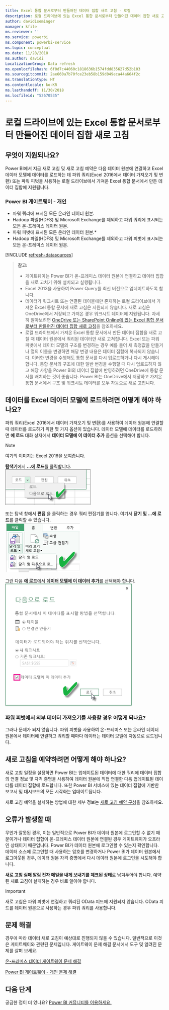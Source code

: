```yaml
---
title: Excel 통합 문서로부터 만들어진 데이터 집합 새로 고침 - 로컬
description: 로컬 드라이브에 있는 Excel 통합 문서로부터 만들어진 데이터 집합 새로 고침
author: davidiseminger
manager: kfile
ms.reviewer: ''
ms.service: powerbi
ms.component: powerbi-service
ms.topic: conceptual
ms.date: 11/28/2018
ms.author: davidi
LocalizationGroup: Data refresh
ms.openlocfilehash: 6f0d7c44060c1818636b1574fdd835627d52b103
ms.sourcegitcommit: 2ae660a7b70fce23eb58b159d049eca44a664f2c
ms.translationtype: HT
ms.contentlocale: ko-KR
ms.lasthandoff: 11/30/2018
ms.locfileid: "52670535"
---
```

# <a name="refresh-a-dataset-created-from-an-excel-workbook-on-a-local-drive"></a>로컬 드라이브에 있는 Excel 통합 문서로부터 만들어진 데이터 집합 새로 고침
## <a name="whats-supported"></a>무엇이 지원되나요?
Power BI에서 지금 새로 고침 및 새로 고침 예약은 다음 데이터 원본에 연결하고 Excel 데이터 모델에 데이터를 로드하는 데 파워 쿼리(Excel 2016에서 데이터 가져오기 및 변환) 또는 파워 피벗을 사용하는 로컬 드라이브에서 가져온 Excel 통합 문서에서 만든 데이터 집합에 지원됩니다.  

### <a name="power-bi-gateway---personal"></a>Power BI 게이트웨이 - 개인
* 파워 쿼리에 표시된 모든 온라인 데이터 원본.
* Hadoop 파일(HDFS) 및 Microsoft Exchange를 제외하고 파워 쿼리에 표시되는 모든 온-프레미스 데이터 원본.
* 파워 피벗에 표시된 모든 온라인 데이터 원본.\*
* Hadoop 파일(HDFS) 및 Microsoft Exchange를 제외하고 파워 피벗에 표시되는 모든 온-프레미스 데이터 원본.

<!-- Refresh Data sources-->
[!INCLUDE [refresh-datasources](./includes/refresh-datasources.md)]

> **참고:**  
> 
> * 게이트웨이는 Power BI가 온-프레미스 데이터 원본에 연결하고 데이터 집합을 새로 고치기 위해 설치되고 실행됩니다.
> * Excel 2013을 사용하여 Power Query를 최신 버전으로 업데이트하도록 합니다.
> * 데이터가 워크시트 또는 연결된 테이블에만 존재하는 로컬 드라이브에서 가져온 Excel 통합 문서에 새로 고침은 지원되지 않습니다. 새로 고침은 OneDrive에서 저장되고 가져온 경우 워크시트 데이터에 지원됩니다. 자세히 알아보려면 [OneDrive 또는 SharePoint Online에 있는 Excel 통합 문서로부터 만들어진 데이터 집합 새로 고침](refresh-excel-file-onedrive.md)을 참조하세요.
> * 로컬 드라이브에서 가져온 Excel 통합 문서에서 만든 데이터 집합을 새로 고칠 때 데이터 원본에서 쿼리된 데이터만 새로 고쳐집니다. Excel 또는 파워 피벗에서 데이터 모델의 구조를 변경하는 경우 예를 들어 새 측정값을 만들거나 열의 이름을 변경하면 해당 변경 내용은 데이터 집합에 복사되지 않습니다. 이러한 변경을 수행해도 통합 문서를 다시 업로드하거나 다시 게시해야 합니다. 통합 문서의 구조에 대한 일반 변경을 수행할 때 다시 업로드하지 않고 해당 사항을 Power BI의 데이터 집합에 반영하려면 OneDrive에 통합 문서를 배치하는 것이 좋습니다. Power BI는 OneDrive에서 저장하고 가져온 통합 문서에서 구조 및 워크시트 데이터를 모두 자동으로 새로 고칩니다.
> 
> 

## <a name="how-do-i-make-sure-data-is-loaded-to-the-excel-data-model"></a>데이터를 Excel 데이터 모델에 로드하려면 어떻게 해야 하나요?
파워 쿼리(Excel 2016에서 데이터 가져오기 및 변환)를 사용하여 데이터 원본에 연결할 때 데이터를 로드하기 위한 몇 가지 옵션이 있습니다. 데이터 모델에 데이터를 로드하려면 **에 로드** 대화 상자에서 **데이터 모델에 이 데이터 추가** 옵션을 선택해야 합니다.

> [!NOTE]
> 여기의 이미지는 Excel 2016을 보여줍니다.
> 
> 

**탐색기**에서 **...에 로드**를 클릭합니다.  
    ![](media/refresh-excel-file-local-drive/refresh_loadtodm_1.png)

또는 탐색 창에서 **편집** 을 클릭하는 경우 쿼리 편집기를 엽니다. 여기서 **닫기 및 ...에 로드**를 클릭할 수 있습니다.  
    ![](media/refresh-excel-file-local-drive/refresh_loadtodm_2.png)

그런 다음 **에 로드**에서 **데이터 모델에 이 데이터 추가**를 선택해야 합니다.  
    ![](media/refresh-excel-file-local-drive/refresh_loadtodm_3.png)

### <a name="what-if-i-use-get-external-data-in-power-pivot"></a>파워 피벗에서 외부 데이터 가져오기를 사용할 경우 어떻게 되나요?
그러나 문제가 되지 않습니다. 파워 피벗을 사용하여 온-프레미스 또는 온라인 데이터 원본에서 데이터에 연결하고 쿼리할 때마다 데이터는 데이터 모델에 자동으로 로드됩니다.

## <a name="how-do-i-schedule-refresh"></a>새로 고침을 예약하려면 어떻게 해야 하나요?
새로 고침 일정을 설정하면 Power BI는 업데이트된 데이터에 대한 쿼리에 데이터 집합의 연결 정보 및 자격 증명을 사용하여 데이터 원본에 직접 연결한 다음 업데이트된 데이터를 데이터 집합에 로드합니다. 또한 Power BI 서비스에 있는 데이터 집합에 기반한 보고서 및 대시보드의 모든 시각화는 업데이트됩니다.

새로 고침 예약을 설치하는 방법에 대한 세부 정보는 [새로 고침 예약 구성](refresh-scheduled-refresh.md)을 참조하세요.

## <a name="when-things-go-wrong"></a>오류가 발생할 때
무언가 잘못된 경우, 이는 일반적으로 Power BI가 데이터 원본에 로그인할 수 없기 때문이거나 데이터 집합이 온-프레미스 데이터 원본에 연결된 경우 게이트웨이가 오프라인 상태이기 때문입니다. Power BI가 데이터 원본에 로그인할 수 있는지 확인합니다. 데이터 소스에 로그인할 때 사용하는 암호를 변경하거나 Power BI가 데이터 원본에서 로그아웃된 경우, 데이터 원본 자격 증명에서 다시 데이터 원본에 로그인을 시도해야 합니다.

**새로 고침 실패 알림 전자 메일을 내게 보내기를 체크된 상태**로 남겨두어야 합니다. 예약된 새로 고침이 실패하는 경우 바로 알아야 합니다.

>[!IMPORTANT]
>새로 고침은 파워 피벗에 연결하고 쿼리된 OData 피드에 지원되지 않습니다. OData 피드를 데이터 원본으로 사용하는 경우 파워 쿼리를 사용합니다.

## <a name="troubleshooting"></a>문제 해결
경우에 따라 데이터 새로 고침이 예상대로 진행되지 않을 수 있습니다. 일반적으로 이것은 게이트웨이와 관련된 문제입니다. 게이트웨이 문제 해결 문서에서 도구 및 알려진 문제를 살펴 보세요.

[온-프레미스 데이터 게이트웨이 문제 해결](service-gateway-onprem-tshoot.md)

[Power BI 게이트웨이 - 개인 문제 해결](service-admin-troubleshooting-power-bi-personal-gateway.md)

## <a name="next-steps"></a>다음 단계
궁금한 점이 더 있나요? [Power BI 커뮤니티를 이용하세요.](http://community.powerbi.com/)

